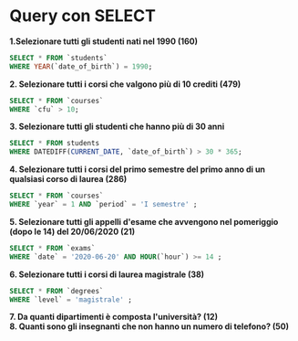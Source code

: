 # Query con SELECT

**1.Selezionare tutti gli studenti nati nel 1990 (160)**

```sql
SELECT * FROM `students`
WHERE YEAR(`date_of_birth`) = 1990;
```

**2. Selezionare tutti i corsi che valgono più di 10 crediti (479)**

```sql
SELECT * FROM `courses`
WHERE `cfu` > 10;
```

**3. Selezionare tutti gli studenti che hanno più di 30 anni**

```sql
SELECT * FROM students
WHERE DATEDIFF(CURRENT_DATE, `date_of_birth`) > 30 * 365;
```

**4. Selezionare tutti i corsi del primo semestre del primo anno di un qualsiasi corso di laurea (286)**

```sql
SELECT * FROM `courses`
WHERE `year` = 1 AND `period` = 'I semestre' ;
```

**5. Selezionare tutti gli appelli d'esame che avvengono nel pomeriggio (dopo le 14) del 20/06/2020 (21)**

```sql
SELECT * FROM `exams`
WHERE `date` = '2020-06-20' AND HOUR(`hour`) >= 14 ;
```

**6. Selezionare tutti i corsi di laurea magistrale (38)**

```sql
SELECT * FROM `degrees`
WHERE `level` = 'magistrale' ;
```

**7. Da quanti dipartimenti è composta l'università? (12)**  
**8. Quanti sono gli insegnanti che non hanno un numero di telefono? (50)**
